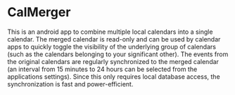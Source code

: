 # CalMerger

This is an android app to combine multiple local calendars into a single calendar. The merged calendar is read-only and can be used by calendar apps to quickly toggle the visibility of the underlying group of calendars (such as the calendars belonging to your significant other). The events from the original calendars are regularly synchronized to the merged calendar (an interval from 15 minutes to 24 hours can be selected from the applications settings). Since this only requires local database access, the synchronization is fast and power-efficient.
